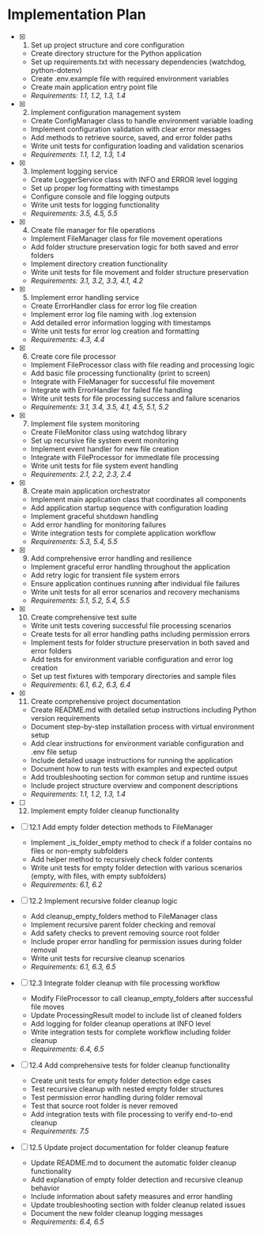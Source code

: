 # Implementation Plan

- [x] 1. Set up project structure and core configuration
  - Create directory structure for the Python application
  - Set up requirements.txt with necessary dependencies (watchdog, python-dotenv)
  - Create .env.example file with required environment variables
  - Create main application entry point file
  - _Requirements: 1.1, 1.2, 1.3, 1.4_

- [x] 2. Implement configuration management system
  - Create ConfigManager class to handle environment variable loading
  - Implement configuration validation with clear error messages
  - Add methods to retrieve source, saved, and error folder paths
  - Write unit tests for configuration loading and validation scenarios
  - _Requirements: 1.1, 1.2, 1.3, 1.4_

- [x] 3. Implement logging service
  - Create LoggerService class with INFO and ERROR level logging
  - Set up proper log formatting with timestamps
  - Configure console and file logging outputs
  - Write unit tests for logging functionality
  - _Requirements: 3.5, 4.5, 5.5_

- [x] 4. Create file manager for file operations
  - Implement FileManager class for file movement operations
  - Add folder structure preservation logic for both saved and error folders
  - Implement directory creation functionality
  - Write unit tests for file movement and folder structure preservation
  - _Requirements: 3.1, 3.2, 3.3, 4.1, 4.2_

- [x] 5. Implement error handling service
  - Create ErrorHandler class for error log file creation
  - Implement error log file naming with .log extension
  - Add detailed error information logging with timestamps
  - Write unit tests for error log creation and formatting
  - _Requirements: 4.3, 4.4_

- [x] 6. Create core file processor
  - Implement FileProcessor class with file reading and processing logic
  - Add basic file processing functionality (print to screen)
  - Integrate with FileManager for successful file movement
  - Integrate with ErrorHandler for failed file handling
  - Write unit tests for file processing success and failure scenarios
  - _Requirements: 3.1, 3.4, 3.5, 4.1, 4.5, 5.1, 5.2_

- [x] 7. Implement file system monitoring
  - Create FileMonitor class using watchdog library
  - Set up recursive file system event monitoring
  - Implement event handler for new file creation
  - Integrate with FileProcessor for immediate file processing
  - Write unit tests for file system event handling
  - _Requirements: 2.1, 2.2, 2.3, 2.4_

- [x] 8. Create main application orchestrator
  - Implement main application class that coordinates all components
  - Add application startup sequence with configuration loading
  - Implement graceful shutdown handling
  - Add error handling for monitoring failures
  - Write integration tests for complete application workflow
  - _Requirements: 5.3, 5.4, 5.5_

- [x] 9. Add comprehensive error handling and resilience
  - Implement graceful error handling throughout the application
  - Add retry logic for transient file system errors
  - Ensure application continues running after individual file failures
  - Write unit tests for all error scenarios and recovery mechanisms
  - _Requirements: 5.1, 5.2, 5.4, 5.5_

- [x] 10. Create comprehensive test suite
  - Write unit tests covering successful file processing scenarios
  - Create tests for all error handling paths including permission errors
  - Implement tests for folder structure preservation in both saved and error folders
  - Add tests for environment variable configuration and error log creation
  - Set up test fixtures with temporary directories and sample files
  - _Requirements: 6.1, 6.2, 6.3, 6.4_

- [x] 11. Create comprehensive project documentation
  - Create README.md with detailed setup instructions including Python version requirements
  - Document step-by-step installation process with virtual environment setup
  - Add clear instructions for environment variable configuration and .env file setup
  - Include detailed usage instructions for running the application
  - Document how to run tests with examples and expected output
  - Add troubleshooting section for common setup and runtime issues
  - Include project structure overview and component descriptions
  - _Requirements: 1.1, 1.2, 1.3, 1.4_

- [ ] 12. Implement empty folder cleanup functionality
- [ ] 12.1 Add empty folder detection methods to FileManager
  - Implement _is_folder_empty method to check if a folder contains no files or non-empty subfolders
  - Add helper method to recursively check folder contents
  - Write unit tests for empty folder detection with various scenarios (empty, with files, with empty subfolders)
  - _Requirements: 6.1, 6.2_

- [ ] 12.2 Implement recursive folder cleanup logic
  - Add cleanup_empty_folders method to FileManager class
  - Implement recursive parent folder checking and removal
  - Add safety checks to prevent removing source root folder
  - Include proper error handling for permission issues during folder removal
  - Write unit tests for recursive cleanup scenarios
  - _Requirements: 6.1, 6.3, 6.5_

- [ ] 12.3 Integrate folder cleanup with file processing workflow
  - Modify FileProcessor to call cleanup_empty_folders after successful file moves
  - Update ProcessingResult model to include list of cleaned folders
  - Add logging for folder cleanup operations at INFO level
  - Write integration tests for complete workflow including folder cleanup
  - _Requirements: 6.4, 6.5_

- [ ] 12.4 Add comprehensive tests for folder cleanup functionality
  - Create unit tests for empty folder detection edge cases
  - Test recursive cleanup with nested empty folder structures
  - Test permission error handling during folder removal
  - Test that source root folder is never removed
  - Add integration tests with file processing to verify end-to-end cleanup
  - _Requirements: 7.5_

- [ ] 12.5 Update project documentation for folder cleanup feature
  - Update README.md to document the automatic folder cleanup functionality
  - Add explanation of empty folder detection and recursive cleanup behavior
  - Include information about safety measures and error handling
  - Update troubleshooting section with folder cleanup related issues
  - Document the new folder cleanup logging messages
  - _Requirements: 6.4, 6.5_